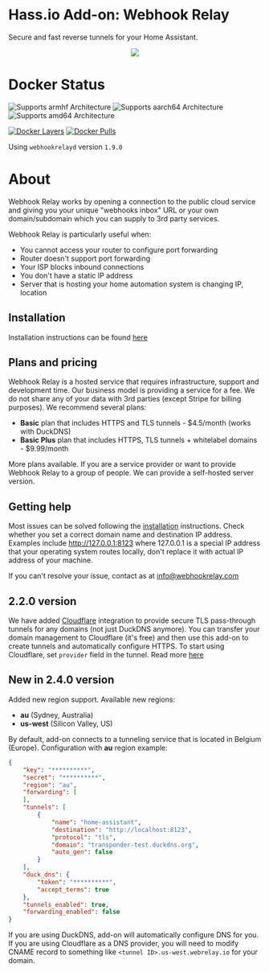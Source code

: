 # Hass.io Add-on: Webhook Relay

Secure and fast reverse tunnels for your Home Assistant.

<p align="center">
    <a href="https://webhookrelay.com/v1/guide/home-automation.html#Home-Assistant" target="_blank"><img src="https://webhookrelay.com/images/hassio-addon.jpeg"></a>
</p>

# Docker Status

![Supports armhf Architecture][armhf-shield]
![Supports aarch64 Architecture][aarch64-shield]
![Supports amd64 Architecture][amd64-shield]

[![Docker Layers][layers-shield]][microbadger]
[![Docker Pulls][pulls-shield]][dockerhub]


[aarch64-shield]: https://img.shields.io/badge/aarch64-yes-green.svg
[amd64-shield]: https://img.shields.io/badge/amd64-yes-green.svg
[armhf-shield]: https://img.shields.io/badge/armhf-yes-green.svg
[layers-shield]: https://images.microbadger.com/badges/image/webhookrelay/webhookrelayd.svg
[pulls-shield]: https://img.shields.io/docker/pulls/hassioaddons/jupyterlablite.svg
[microbadger]: https://microbadger.com/images/webhookrelay/webhookrelay
[dockerhub]: https://hub.docker.com/r/webhookrelay/webhookrelayd

Using `webhookrelayd` version `1.9.0`

# About

Webhook Relay works by opening a connection to the public cloud service and giving you your unique "webhooks inbox" URL or your own domain/subdomain which you can supply to 3rd party services.

Webhook Relay is particularly useful when:

* You cannot access your router to configure port forwarding
* Router doesn't support port forwarding
* Your ISP blocks inbound connections
* You don't have a static IP address
* Server that is hosting your home automation system is changing IP, location

## Installation

Installation instructions can be found [here](https://webhookrelay.com/v1/installation/home-assistant)

## Plans and pricing

Webhook Relay is a hosted service that requires infrastructure, support and development time. Our business model is providing a service for a fee. We do not share any of your data with 3rd parties (except Stripe for billing purposes). We recommend several plans:

* **Basic** plan that includes HTTPS and TLS tunnels - $4.5/month (works with DuckDNS)
* **Basic Plus** plan that includes HTTPS, TLS tunnels + whitelabel domains - $9.99/month

More plans available. If you are a service provider or want to provide Webhook Relay to a group of people. We can provide a self-hosted server version.

## Getting help

Most issues can be solved following the [installation](https://webhookrelay.com/v1/installation/home-assistant) instructions. Check whether you set a correct domain name and destination IP address. Examples include http://127.0.0.1:8123 where 127.0.0.1 is a special IP address that your operating system routes locally, don't replace it with actual IP address of your machine. 

If you can't resolve your issue, contact as at info@webhookrelay.com

## 2.2.0 version

We have added [Cloudflare](https://www.cloudflare.com/) integration to provide secure TLS pass-through tunnels for any domains (not just DuckDNS anymore). You can transfer your domain management to Cloudflare (it's free) and then use this add-on to create tunnels and automatically configure HTTPS. To start using Cloudflare, set `provider` field in the tunnel. Read more [here](https://webhookrelay.com/blog/2019/02/15/cloudflare-support-for-home-assistant/)

## New in 2.4.0 version

Added new region support. Available new regions:

-  **au** (Sydney, Australia)
-  **us-west** (Silicon Valley, US)

By default, add-on connects to a tunneling service that is located in Belgium (Europe). Configuration with **au** region example:

```json
{
	"key": "**********",
	"secret": "**********",
	"region": "au",
	"forwarding": [
	],
	"tunnels": [
		{
			"name": "home-assistant", 
			"destination": "http://localhost:8123",
			"protocol": "tls",			
			"domain": "transponder-test.duckdns.org",
			"auto_gen": false
		}
	],
	"duck_dns": {
		"token": "**********",
		"accept_terms": true
	},
	"tunnels_enabled": true,
	"forwarding_enabled": false
}
```

If you are using DuckDNS, add-on will automatically configure DNS for you. If you are using Cloudflare as a DNS provider, you will need to modify CNAME record to something like `<tunnel ID>.us-west.webrelay.io` for your domain.